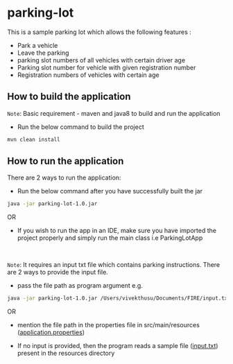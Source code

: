 # parking-lot

This is a sample parking lot which allows the following features :
* Park a vehicle
* Leave the parking
* parking slot numbers of all vehicles with certain driver age
* Parking slot number for vehicle with given registration number
* Registration numbers of vehicles with certain age

## How to build the application

`Note`: Basic requirement - maven and java8 to build and run the application

* Run the below command to build the project
```bash
mvn clean install
````

## How to run the application

There are 2 ways to run the application:

* Run the below command after you have successfully built the jar
```bash
java -jar parking-lot-1.0.jar
```
OR 

* If you wish to run the app in an IDE, make sure you have imported the project properly and simply run the main class i.e ParkingLotApp

<br />
    
`Note`: It requires an input txt file which contains parking instructions. There are 2 ways to provide the input file.
* pass the file path as program argument e.g. 
```bash
java -jar parking-lot-1.0.jar /Users/vivekthusu/Documents/FIRE/input.txt
```
OR
* mention the file path in the properties file in src/main/resources ([application.properties](https://github.com/VivekThusu/parking-lot/blob/master/src/main/resources/application.properties))

* If no input is provided, then the program reads a sample file ([input.txt](https://github.com/VivekThusu/parking-lot/blob/master/src/main/resources/input.txt)) present in the resources directory
    
